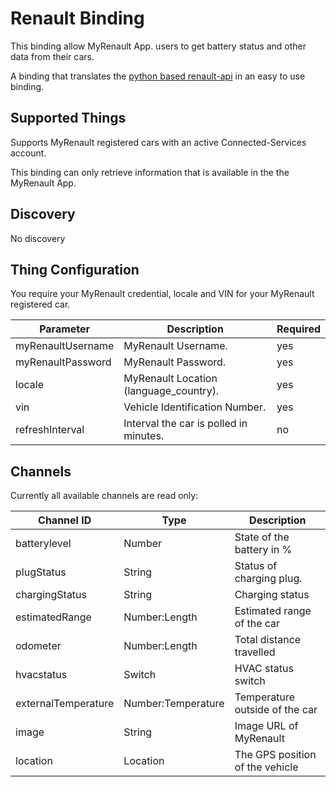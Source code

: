# Renault Binding

This binding allow MyRenault App. users to get battery status and other data from their cars.

A binding that translates the [python based renault-api](https://renault-api.readthedocs.io/en/latest/) in an easy to use binding. 


## Supported Things

Supports MyRenault registered cars with an active Connected-Services account.

This binding can only retrieve information that is available in the the MyRenault App.


## Discovery

No discovery

## Thing Configuration

You require your MyRenault credential, locale and VIN for your MyRenault registered car.

| Parameter         | Description                            | Required |
|-------------------|----------------------------------------|----------|
| myRenaultUsername | MyRenault Username.                    | yes      |
| myRenaultPassword | MyRenault Password.                    | yes      |
| locale            | MyRenault Location (language_country). | yes      |
| vin               | Vehicle Identification Number.         | yes      |
| refreshInterval   | Interval the car is polled in minutes. | no       |

## Channels

Currently all available channels are read only:

| Channel ID          | Type               | Description                     |
|---------------------|--------------------|---------------------------------|
| batterylevel        | Number             | State of the battery in %       |
| plugStatus          | String             | Status of charging plug.        |
| chargingStatus      | String             | Charging status                 |
| estimatedRange      | Number:Length      | Estimated range of the car      |
| odometer            | Number:Length      | Total distance travelled        |
| hvacstatus          | Switch             | HVAC status switch              |
| externalTemperature | Number:Temperature | Temperature outside of the car  |
| image               | String             | Image URL of MyRenault          |
| location            | Location           | The GPS position of the vehicle |


